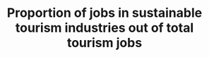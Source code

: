---
title: >-
  Proportion  of  jobs  in  sustainable  tourism  industries  out  of  total  tourism  jobs
permalink: /8-9-2/
sdg_goal: 8
layout: indicator
indicator: 8.9.2
indicator_variable: null
graph: null
graph_type_description: BLS  needs  a  defintion  of  tourism  before  it  can  report
graph_status_notes: Checking
variable_description: null
variable_notes: null
un_designated_tier: '2'
un_custodial_agency: UNWTO
target_id: '8.9'
has_metadata: true
rationale_interpretation: >-
  Rationale  @@  Target  8.9  has  several  dimensions  but  the  essence  of  the  target  seems  to  be  on  promoting  sustainable  tourism  [that  ...].  It  is  recognized  that  the  suggested  indicator  does  not  cater  to  all  dimensions  of  the  target,  but  finding  one  indicator  that  would  do  so  seems  unviable,  certainly  over  the  short-medium  term.  @@  There  is  the  added  challenge  that  the  concept  "sustainable  tourism"  is  mainly  a  policy  construct  and  not  defined  nor  part  of  an  established  or  internationally  conceptual/statistical  framework  at  this  point.  Even  though  UNWTO  together  with  a  number  of  countries,  UNSD  and  OECD,  and  counting  on  the  support  of  the  UNCEEA  are  putting  put  in  motion  an  initiative  towards  developing  the  measurement  of  the  relationship  between  tourism  and  sustainability,  notably  through  linking  SEEA  and  TSA,  it  seems  that  the  production  of  internationally  comparable  data  on  (something  that  could  approximate  for)  "sustainable  tourism"  in  a  significant  number  of  countries  still  has  some  years  to  go.  @@  For  the  meantime,  the  suggested  indicator  (in  its  two  parts,  on  tourism  related  GDP  and  jobs)  seems  to  be  a  sensible  approximation  because  (a)  it  is  a  good  conceptual  fit  to  some  key  dimensions  of  the  target  (b)  it  stems  from  a  systems  approach  and  is  based  on  sound  internationally  agreed  methodology,  and  (c)  there  is  a  significant  number  of  countries  already  producing  data  for  this  indicator.  In  addition,  the  suggested  indicator  (tourism  related  GDP  and  jobs)  is  in  line  with  Goal  8s  general  focus  on  economic  growth  and  employment.  @@  Finally,  the  TDGDP/GDP  part  of  this  indicator  can  complement  Target  14.7s  indicator:  "Fisheries  as  a  %  of  GDP"  in  order  to  cater  to  tourism  dimension  of  this  target.  @@  Interpretation  Target  8.9  has  several  dimensions;  this  caters  to  the  dimension:  tourism  that  creates  jobs.  It  could  also  give  an  indication  on  how  successful  the  "promotion"  of  tourism  as  job  creator  is  being:  promote  [...]  tourism  that  creates  jobs.
goal_meta_link: 'http://unstats.un.org/sdgs/files/metadata-compilation/Metadata-Goal-8.pdf'
goal_meta_link_page: 46
indicator_name: >-
  Proportion  of  jobs  in  sustainable  tourism  industries  out  of  total  tourism  jobs
target: >-
  By  2030,  devise  and  implement  policies  to  promote  sustainable  tourism  that  creates  jobs  and  promotes  local  culture  and  products.
method_of_computation: (  Jobs  in  tourism  industries  /  Total  jobs  )  *  100
source_title: null
source_notes: null
published: true  

indicator_definition: >-
  The  "tourism  industries",  or  tourism  characteristic  industries,  comprise  all  establishments  for  which  the  principal  activity  is  a  tourism  characteristic  activity,  i.e.  the  activities  that  typically  produce  tourism  characteristic  products  (IRTS  2008  paras.  5.10-5.11).  For  international  comparability  purposes  these  are  (according  to  ISIC  Rev.  4  categories):  accommodation  for  visitors  (5510,  5520,  5590,  6810  and  6820),  food  and  beverage  serving  activities  (5610,  5629  and  5630),  railway  passenger  transport  (4911),  road  passenger  transport  (4922),  water  passenger  transport  (5011  and  5021),  air  passenger  transport  (5110),  transport  equipment  rental  (7710),  travel  agencies  and  other  reservation  service  activities  (7911,  7912  and  7990),  cultural  activities  (9000,  9102,  9103),  and  sport  and  recreational  activities  (7721,  9200,  9311,  9319,  9321  and  9329).  Regarding  jobs,  the  agreement  between  an  employee  and  the  employer  defines  a  job  and  each  self-employed  person  has  a  job.  The  number  of  jobs  in  the  economy  thus  exceeds  the  number  of  persons  employed  to  the  extent  that  some  employees  have  more  than  one  job  (SNA  2008  para.  19.30  in  IRTS  2008  Compilation  Guide  para.  7.6).  Consequently,  the  number  of  jobs  (demand  side)  and  the  number  of  persons  employed  (supply  side)  are  dissimilar  categories  and  therefore  usually  do  not  match.  In  this  respect,  it  should  be  noted  that  employment  in  the  tourism  industries  refers  to  all  the  jobs  (in  all  occupations)  in  both  tourism-characteristic  activities  and  non-tourism-characteristic  activities  in  all  establishments  in  tourism  industries19.  The  indicator  shows  the  relative  importance  of  jobs  in  the  tourism  industries  as  a  share  of  the  economys  total  jobs.
---